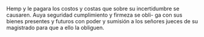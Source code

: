 Hemp y le pagara los costos y costas que sobre su incertidumbre se causaren. Auya seguridad cumplimiento y firmeza se obli- ga con sus bienes presentes y futuros con poder y sumisión a los señores jueces de su magistrado para que a ello la obliguen.